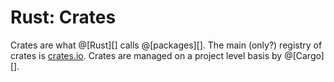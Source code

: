 # Rust: Crates

Crates are what @[Rust][] calls @[packages][]. The main (only?) registry of crates is [crates.io][].
Crates are managed on a project level basis by @[Cargo][].

[crates.io]: https://crates.io
